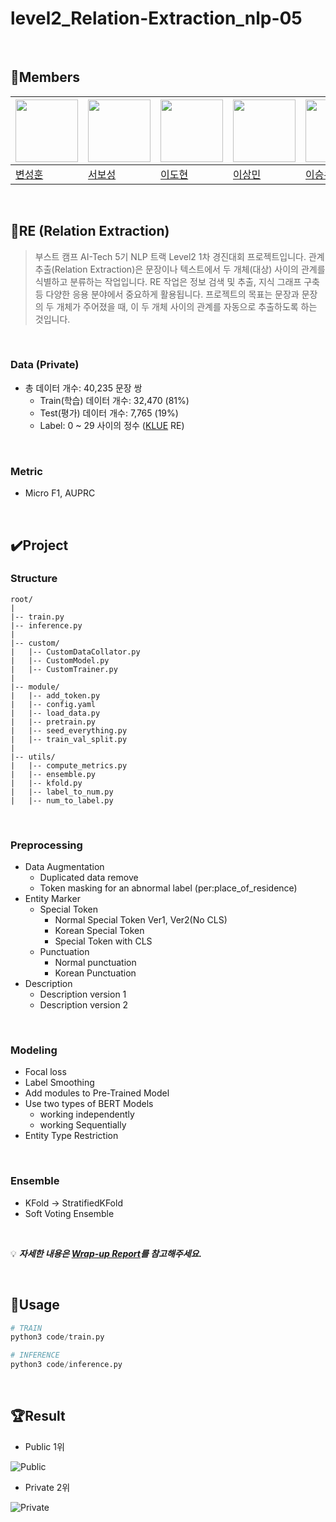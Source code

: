 # level2_Relation-Extraction_nlp-05

<br>

## 🐴Members

|<img src='https://avatars.githubusercontent.com/u/102334596?v=4' height=100 width=100px></img>|<img src='https://avatars.githubusercontent.com/u/86002769?v=4' height=100 width=100px></img>|<img src='https://avatars.githubusercontent.com/u/88221233?v=4' height=100 width=100px></img>|<img src='https://avatars.githubusercontent.com/u/107304584?v=' height=100 width=100px></img>|<img src='https://avatars.githubusercontent.com/u/60664644?v=4' height=100 width=100px></img>|<img src='https://avatars.githubusercontent.com/u/126854237?v=4' height=100 width=100px></img>
| --- | --- | --- | --- | --- | --- |
| [변성훈](https://github.com/DNA-B) | [서보성](https://github.com/Seoboseong) | [이도현](https://github.com/aiclaudev) | [이상민](https://github.com/SangMini2) | [이승우](https://github.com/OLAOOT) | [이예원](https://github.com/aeongaewon) |

<br>

## 📎RE (Relation Extraction)

> 부스트 캠프 AI-Tech 5기 NLP 트랙 Level2 1차 경진대회 프로젝트입니다. 관계 추출(Relation Extraction)은 문장이나 텍스트에서 두 개체(대상) 사이의 관계를 식별하고 분류하는 작업입니다. RE 작업은 정보 검색 및 추출, 지식 그래프 구축 등 다양한 응용 분야에서 중요하게 활용됩니다. 프로젝트의 목표는 문장과 문장의 두 개체가 주어졌을 때, 이 두 개체 사이의 관계를 자동으로 추출하도록 하는 것입니다.
> 

<br>

### Data (Private)

- 총 데이터 개수: 40,235 문장 쌍
    - Train(학습) 데이터 개수: 32,470 (81%)
    - Test(평가) 데이터 개수: 7,765 (19%)
    - Label: 0 ~ 29 사이의 정수 ([KLUE](https://arxiv.org/pdf/2105.09680.pdf) RE)

<br>

### Metric

- Micro F1, AUPRC

<br>

## ✔️Project

### Structure

```
root/
|
|-- train.py
|-- inference.py
|
|-- custom/
|   |-- CustomDataCollator.py
|   |-- CustomModel.py
|   |-- CustomTrainer.py
|
|-- module/
|   |-- add_token.py
|   |-- config.yaml
|   |-- load_data.py
|   |-- pretrain.py
|   |-- seed_everything.py
|   |-- train_val_split.py
|
|-- utils/
|   |-- compute_metrics.py
|   |-- ensemble.py
|   |-- kfold.py
|   |-- label_to_num.py
|   |-- num_to_label.py

```


<br>

### Preprocessing

- Data Augmentation
    - Duplicated data remove
    - Token masking for an abnormal label (per:place_of_residence)
- Entity Marker
    - Special Token
        - Normal Special Token Ver1, Ver2(No CLS)
        - Korean Special Token
        - Special Token with CLS
    - Punctuation
        - Normal punctuation
        - Korean Punctuation
- Description
    - Description version 1
    - Description version 2

<br>

### Modeling

- Focal loss
- Label Smoothing
- Add modules to Pre-Trained Model
- Use two types of BERT Models
    - working independently
    - working Sequentially
- Entity Type Restriction

<br>

### Ensemble

- KFold → StratifiedKFold
- Soft Voting Ensemble

<br>

💡 __*자세한 내용은 [Wrap-up Report](https://github.com/boostcampaitech5/level2_klue-nlp-05/blob/main/%5BNLP-05%5Dklue_wrapup_report.pdf)를 참고해주세요.*__

<br>

## 🐞Usage

```python
# TRAIN
python3 code/train.py

# INFERENCE
python3 code/inference.py
```

<br>

## 🏆Result

- Public 1위

![Public](https://github.com/boostcampaitech5/level2_klue-nlp-05/assets/60664644/3ec7b2df-3d85-4a62-abe3-661f220b0bec)

- Private 2위

![Private](https://github.com/boostcampaitech5/level2_klue-nlp-05/assets/60664644/59376906-baf6-4146-b6d3-20f54c7f7806)
